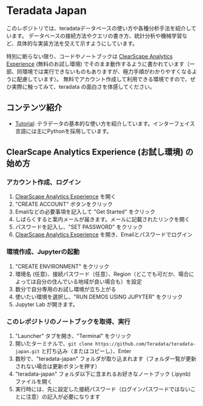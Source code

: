 # Teradata Japan

このレポジトリでは、teradataデータベースの使い方や各種分析手法を紹介しています。
データベースの接続方法やクエリの書き方、統計分析や機械学習など、具体的な実装方法を交えて示すようにしています。

特別に断らない限り、コードやノートブックは [ClearScape Analytics Experience](https://clearscape.teradata.com) (無料のお試し環境) でそのまま動作するように書かれています（一部、同環境では実行できないものもありますが、極力手順がわかりやすくなるように配慮しています）。
無料でアカウント作成して利用できる環境ですので、ぜひ実際に触ってみて、teradata の面白さを体感してください。

## コンテンツ紹介

- [Tutorial](./tutorial/): テラデータの基本的な使い方を紹介しています。インターフェイス言語には主にPythonを採用しています。


## ClearScape Analytics Experience (お試し環境) の始め方

### アカウント作成、ログイン

1. [ClearScape Analytics Experience](https://clearscape.teradata.com) を開く
2. "CREATE ACCOUNT" ボタンをクリック
3. Emailなどの必要事項を記入して "Get Started" をクリック
4. しばらくすると案内メールが届きます。メールに記載されたリンクを開く
5. パスワードを記入し、"SET PASSWORD" をクリック
6. [ClearScape Analytics Experience](https://clearscape.teradata.com/sign-in) を開き、Emailとパスワードでログイン

### 環境作成、Jupyterの起動

1. "CREATE ENVIRONMENT" をクリック
2. 環境名 (任意)、接続パスワード（任意）、Region（どこでも可だか、場合によっては自分の住んでいる地域が良い場合も）を設定
3. 数分で自分専用のお試し環境が立ち上がる
4. 使いたい環境を選択し、"RUN DEMOS USING JUPYTER" をクリック
5. Jupyter Lab が開きます。

### このレポジトリのノートブックを取得、実行

1. "Launcher" タブを開き、"Terminal" をクリック
2. 開いたターミナルで、`git clone https://github.com/Teradata/teradata-japan.git` と打ち込み（またはコピーし）、Enter
3. 数秒で、"teradata-japan" フォルダが取り込まれます（フォルダ一覧が更新されない場合は更新ボタンを押す）
4. "teradata-japan" フォルダ以下に含まれるお好きなノートブック (.ipynb) ファイルを開く
5. 実行時には、先に設定した接続パスワード（ログインパスワードではないことに注意）の記入が必要になります



